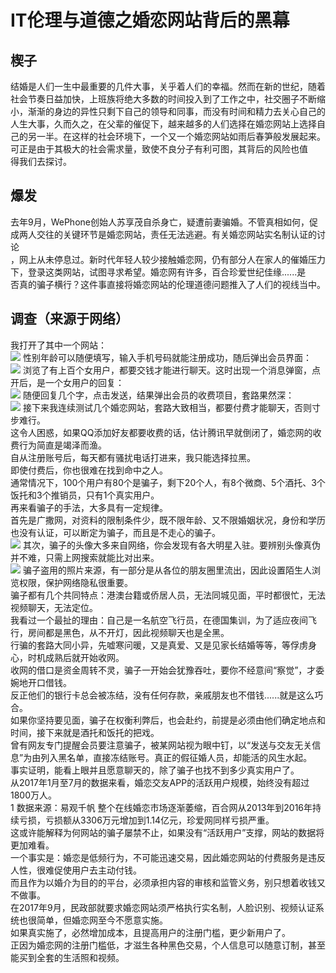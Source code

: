 # IT伦理与道德之婚恋网站背后的黑幕
## 楔子
结婚是人们一生中最重要的几件大事，关乎着人们的幸福。然而在新的世纪，随着社会节奏日益加快，上班族将绝大多数的时间投入到了工作之中，社交圈子不断缩<br/>
小，渐渐的身边的异性只剩下自己的领导和同事，而没有时间和精力去关心自己的人生大事，久而久之，在父辈的催促下，越来越多的人们选择在婚恋网站上选择自<br/>
己的另一半。在这样的社会环境下，一个又一个婚恋网站如雨后春笋般发展起来。可正是由于其极大的社会需求量，致使不良分子有利可图，其背后的风险也值<br/>
得我们去探讨。<br/>
## 爆发
去年9月，WePhone创始人苏享茂自杀身亡，疑遭前妻骗婚。不管真相如何，促成两人交往的关键环节是婚恋网站，责任无法逃避。有关婚恋网站实名制认证的讨论<br/>
，网上从未停息过。新时代年轻人较少接触婚恋网，仍有部分人在家人的催婚压力下，登录这类网站，试图寻求希望。婚恋网有许多，百合珍爱世纪佳缘......是<br/>
否真的骗子横行？这件事直接将婚恋网站的伦理道德问题推入了人们的视线当中。<br/>
## 调查（来源于网络）
我打开了其中一个网站：<br/>
![](http://5b0988e595225.cdn.sohucs.com/images/20180517/c8180ea9ee2e4606bc6e6a3af9177e96.jpeg)
性别年龄可以随便填写，输入手机号码就能注册成功，随后弹出会员界面：<br/>
![](http://5b0988e595225.cdn.sohucs.com/images/20180517/b0bf2714f65a4417aa2675afc4988265.jpeg)
浏览了有上百个女用户，都要交钱才能进行聊天。这时出现一个消息弹窗，点开后，是一个女用户的回复：<br/>
![](http://5b0988e595225.cdn.sohucs.com/images/20180517/6c5beb981f2749d1ad49230ca62a5270.jpeg)
随便回复几个字，点击发送，结果弹出会员的收费项目，套路果然深：<br/>
![](http://5b0988e595225.cdn.sohucs.com/images/20180517/8a19aabea07f4139a15d50c028981c77.jpeg)
接下来我连续测试几个婚恋网站，套路大致相当，都要付费才能聊天，否则寸步难行。<br/>
这令人困惑，如果QQ添加好友都要收费的话，估计腾讯早就倒闭了，婚恋网的收费行为简直是竭泽而渔。<br/>
自从注册账号后，每天都有骚扰电话打进来，我只能选择拉黑。<br/>
即使付费后，你也很难在找到命中之人。<br/>
通常情况下，100个用户有80个是骗子，剩下20个人，有8个微商、5个酒托、3个饭托和3个推销员，只有1个真实用户。<br/>
再来看骗子的手法，大多具有一定规律。<br/>
首先是广撒网，对资料的限制条件少，既不限年龄、又不限婚姻状况，身份和学历也没有认证，可以断定为骗子，而且是不走心的骗子。<br/>
![](http://5b0988e595225.cdn.sohucs.com/images/20180517/4660b08b5f5a44c5b276318f8785cd03.jpeg)
其次，骗子的头像大多来自网络，你会发现有各大明星入驻。要辨别头像真伪并不难，只需上网搜索就能比对出来。<br/>
![](http://5b0988e595225.cdn.sohucs.com/images/20180517/a4958b4791f5461fb0cab1bba945c7e4.jpeg)
骗子盗用的照片来源，有一部分是从各位的朋友圈里流出，因此设置陌生人浏览权限，保护网络隐私很重要。<br/>
骗子都有几个共同特点：港澳台籍或侨居人员，无法同城见面，平时都很忙，无法视频聊天，无法定位。<br/>
我看过一个最扯的理由：自己是一名航空飞行员，在德国集训，为了适应夜间飞行，房间都是黑色，从不开灯，因此视频聊天也是全黑。<br/>
行骗的套路大同小异，先嘘寒问暖，又是真爱、又是见家长结婚等等，等俘虏身心，时机成熟后就开始收网。<br/>
收网的借口是资金周转不灵，骗子一开始会犹豫吞吐，要你不经意间“察觉”，才委婉地开口借钱。<br/>
反正他们的银行卡总会被冻结，没有任何存款，亲戚朋友也不借钱......就是这么巧合。<br/>
如果你坚持要见面，骗子在权衡利弊后，也会赴约，前提是必须由他们确定地点和时间，接下来就是酒托和饭托的把戏。<br/>
曾有网友专门提醒会员要注意骗子，被某网站视为眼中钉，以“发送与交友无关信息”为由列入黑名单，直接冻结账号。真正的假征婚人员，却能活的风生水起。<br/>
事实证明，能看上眼并且愿意聊天的，除了骗子也找不到多少真实用户了。<br/>
从2017年1月至7月的数据来看，婚恋交友APP的活跃用户规模，始终没有超过1800万人。<br/>
1[](http://5b0988e595225.cdn.sohucs.com/images/20180517/1785e0bd35484e43a7a9b126d4bdc5f0.jpeg)
数据来源：易观千帆
整个在线婚恋市场逐渐萎缩，百合网从2013年到2016年持续亏损，亏损额从3306万元增加到1.14亿元，珍爱网同样亏损严重。<br/>
这或许能解释为何网站的骗子屡禁不止，如果没有“活跃用户”支撑，网站的数据将更加难看。<br/>
一个事实是：婚恋是低频行为，不可能迅速交易，因此婚恋网站的付费服务是违反人性，很难促使用户去主动付钱。<br/>
而且作为以婚介为目的的平台，必须承担内容的审核和监管义务，别只想着收钱又不做事。<br/>
在2017年9月，民政部就要求婚恋网站须严格执行实名制，人脸识别、视频认证系统也很简单，但婚恋网至今不愿意实施。<br/>
如果真实施了，必然增加成本，且提高用户的注册门槛，更少新用户了。<br/>
正因为婚恋网的注册门槛低，才滋生各种黑色交易，个人信息可以随意订制，甚至能买到全套的生活照和视频。<br/>
